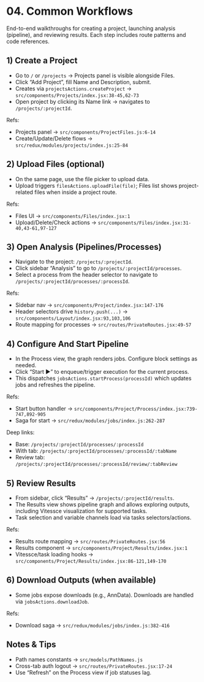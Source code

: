 # 04. Common Workflows

End-to-end walkthroughs for creating a project, launching analysis (pipeline), and reviewing results. Each step includes route patterns and code references.

## 1) Create a Project
- Go to `/` or `/projects` → Projects panel is visible alongside Files.
- Click “Add Project”, fill Name and Description, submit.
- Creates via `projectsActions.createProject` → `src/components/Projects/index.jsx:38-45,62-73`
- Open project by clicking its Name link → navigates to `/projects/:projectId`.

Refs:
- Projects panel → `src/components/ProjectFiles.js:6-14`
- Create/Update/Delete flows → `src/redux/modules/projects/index.js:25-84`

## 2) Upload Files (optional)
- On the same page, use the file picker to upload data.
- Upload triggers `filesActions.uploadFile(file)`; Files list shows project-related files when inside a project route.

Refs:
- Files UI → `src/components/Files/index.jsx:1`
- Upload/Delete/Check actions → `src/components/Files/index.jsx:31-40,43-61,97-127`

## 3) Open Analysis (Pipelines/Processes)
- Navigate to the project: `/projects/:projectId`.
- Click sidebar “Analysis” to go to `/projects/:projectId/processes`.
- Select a process from the header selector to navigate to `/projects/:projectId/processes/:processId`.

Refs:
- Sidebar nav → `src/components/Project/index.jsx:147-176`
- Header selectors drive `history.push(...)` → `src/components/Layout/index.jsx:93,103,106`
- Route mapping for processes → `src/routes/PrivateRoutes.jsx:49-57`

## 4) Configure And Start Pipeline
- In the Process view, the graph renders jobs. Configure block settings as needed.
- Click “Start ▶” to enqueue/trigger execution for the current process.
- This dispatches `jobsActions.startProcess(processId)` which updates jobs and refreshes the pipeline.

Refs:
- Start button handler → `src/components/Project/Process/index.jsx:739-747,892-905`
- Saga for start → `src/redux/modules/jobs/index.js:262-287`

Deep links:
- Base: `/projects/:projectId/processes/:processId`
- With tab: `/projects/:projectId/processes/:processId/:tabName`
- Review tab: `/projects/:projectId/processes/:processId/review/:tabReview`

## 5) Review Results
- From sidebar, click “Results” → `/projects/:projectId/results`.
- The Results view shows pipeline graph and allows exploring outputs, including Vitessce visualization for supported tasks.
- Task selection and variable channels load via tasks selectors/actions.

Refs:
- Results route mapping → `src/routes/PrivateRoutes.jsx:56`
- Results component → `src/components/Project/Results/index.jsx:1`
- Vitessce/task loading hooks → `src/components/Project/Results/index.jsx:86-121,149-170`

## 6) Download Outputs (when available)
- Some jobs expose downloads (e.g., AnnData). Downloads are handled via `jobsActions.downloadJob`.

Refs:
- Download saga → `src/redux/modules/jobs/index.js:382-416`

## Notes & Tips
- Path names constants → `src/models/PathNames.js`
- Cross-tab auth logout → `src/routes/PrivateRoutes.jsx:17-24`
- Use “Refresh” on the Process view if job statuses lag.

